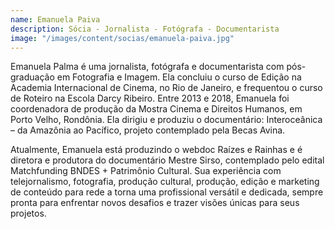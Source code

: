 ```yaml
---
name: Emanuela Paiva
description: Sócia - Jornalista - Fotógrafa - Documentarista
image: "/images/content/socias/emanuela-paiva.jpg"
---
```


Emanuela Palma é uma jornalista, fotógrafa e documentarista com pós-graduação em Fotografia e Imagem. Ela concluiu o curso de Edição na Academia Internacional de Cinema, no Rio de Janeiro, e frequentou o curso de Roteiro na Escola Darcy Ribeiro. Entre 2013 e 2018, Emanuela foi coordenadora de produção da Mostra Cinema e Direitos Humanos, em Porto Velho, Rondônia. Ela dirigiu e produziu o documentário: Interoceânica – da Amazônia ao Pacífico, projeto contemplado pela Becas Avina.

Atualmente, Emanuela está produzindo o webdoc Raízes e Rainhas e é diretora e produtora do documentário Mestre Sirso, contemplado pelo edital Matchfunding BNDES + Patrimônio Cultural. Sua experiência com telejornalismo, fotografia, produção cultural, produção, edição e marketing de conteúdo para rede a torna uma profissional versátil e dedicada, sempre pronta para enfrentar novos desafios e trazer visões únicas para seus projetos.
